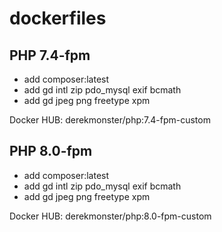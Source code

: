 # dockerfiles

## PHP 7.4-fpm

* add composer:latest
* add gd intl zip pdo_mysql exif bcmath
* add gd jpeg png freetype xpm

Docker HUB: derekmonster/php:7.4-fpm-custom

## PHP 8.0-fpm

* add composer:latest
* add gd intl zip pdo_mysql exif bcmath
* add gd jpeg png freetype xpm

Docker HUB: derekmonster/php:8.0-fpm-custom
